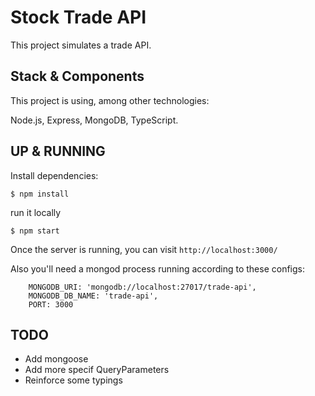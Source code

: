 # Stock Trade API

This project simulates a trade API.

## Stack & Components

This project is using, among other technologies:

Node.js, Express, MongoDB, TypeScript.

## UP & RUNNING
Install dependencies:
```
$ npm install
```
run it locally
```
$ npm start
```

Once the server is running, you can visit `http://localhost:3000/`


Also you'll need a mongod process running according to these configs:

```
	MONGODB_URI: 'mongodb://localhost:27017/trade-api',
	MONGODB_DB_NAME: 'trade-api',
	PORT: 3000
```  

## TODO

* Add mongoose
* Add more specif QueryParameters
* Reinforce some typings
